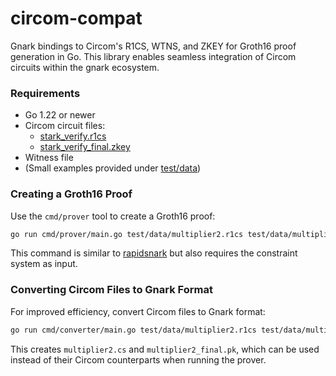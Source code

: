 # circom-compat

Gnark bindings to Circom's R1CS, WTNS, and ZKEY for Groth16 proof generation in Go. This library enables seamless integration of Circom circuits within the gnark ecosystem.

### Requirements

- Go 1.22 or newer
- Circom circuit files:
   - [stark_verify.r1cs](http://risc0-artifacts.s3.us-west-2.amazonaws.com/tsc/2024-04-04/stark_verify.r1cs)
   - [stark_verify_final.zkey](https://risc0-artifacts.s3.us-west-2.amazonaws.com/tsc/2024-04-04/stark_verify_final.zkey)
- Witness file
- (Small examples provided under [test/data](test/data))

### Creating a Groth16 Proof

Use the `cmd/prover` tool to create a Groth16 proof:

```sh
go run cmd/prover/main.go test/data/multiplier2.r1cs test/data/multiplier2_final.zkey test/data/multiplier2.wtns proof.json
```

This command is similar to [rapidsnark](https://github.com/iden3/rapidsnark) but also requires the constraint system as input.

### Converting Circom Files to Gnark Format

For improved efficiency, convert Circom files to Gnark format:

```sh
go run cmd/converter/main.go test/data/multiplier2.r1cs test/data/multiplier2_final.zkey
```

This creates `multiplier2.cs` and `multiplier2_final.pk`, which can be used instead of their Circom counterparts when running the prover.
